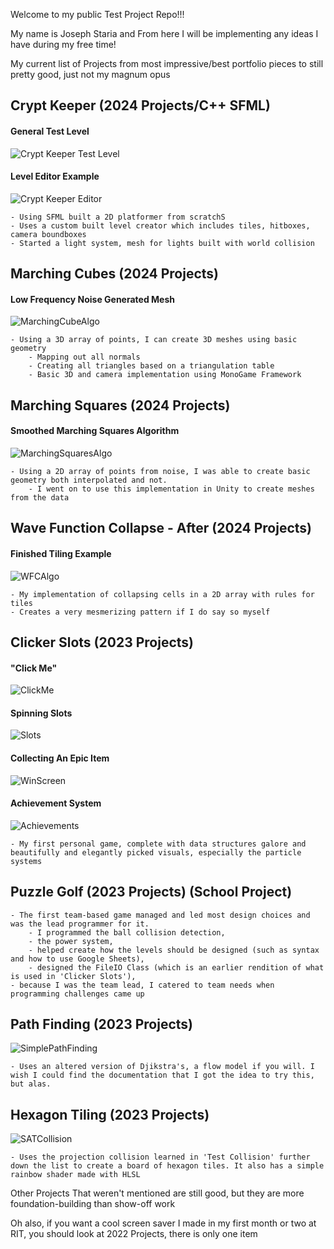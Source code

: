 Welcome to my public Test Project Repo!!!

My name is Joseph Staria and From here I will be implementing any ideas I have during my free time!

My current list of Projects from most impressive/best portfolio pieces to still pretty good, just not my magnum opus



## Crypt Keeper (2024 Projects/C++ SFML)

#### General Test Level
![Crypt Keeper Test Level](https://i.imgur.com/jH10KCo.png)

#### Level Editor Example
![Crypt Keeper Editor](https://i.imgur.com/W6zY8Yo.png)

    - Using SFML built a 2D platformer from scratchS
    - Uses a custom built level creator which includes tiles, hitboxes, camera boundboxes
    - Started a light system, mesh for lights built with world collision

## Marching Cubes (2024 Projects)

#### Low Frequency Noise Generated Mesh
![MarchingCubeAlgo](https://i.imgur.com/CQ7iPDX.png)

    - Using a 3D array of points, I can create 3D meshes using basic geometry
        - Mapping out all normals
        - Creating all triangles based on a triangulation table
        - Basic 3D and camera implementation using MonoGame Framework

## Marching Squares (2024 Projects)

#### Smoothed Marching Squares Algorithm
![MarchingSquaresAlgo](https://i.imgur.com/hbw8Z1x.png)

    - Using a 2D array of points from noise, I was able to create basic geometry both interpolated and not.
        - I went on to use this implementation in Unity to create meshes from the data

## Wave Function Collapse - After (2024 Projects)

#### Finished Tiling Example
![WFCAlgo](https://i.imgur.com/F2TGVsV.png)

    - My implementation of collapsing cells in a 2D array with rules for tiles
    - Creates a very mesmerizing pattern if I do say so myself

## Clicker Slots (2023 Projects)

#### "Click Me"
![ClickMe](https://i.imgur.com/98U7kyb.png)

#### Spinning Slots
![Slots](https://i.imgur.com/qj04vsH.png)

#### Collecting An Epic Item
![WinScreen](https://i.imgur.com/SlP1ET9.png)

#### Achievement System
![Achievements](https://i.imgur.com/V2B0XYp.png)

    - My first personal game, complete with data structures galore and beautifully and elegantly picked visuals, especially the particle systems

## Puzzle Golf (2023 Projects) (School Project)
    - The first team-based game managed and led most design choices and was the lead programmer for it.
        - I programmed the ball collision detection, 
        - the power system, 
        - helped create how the levels should be designed (such as syntax and how to use Google Sheets), 
        - designed the FileIO Class (which is an earlier rendition of what is used in 'Clicker Slots'),
    - because I was the team lead, I catered to team needs when programming challenges came up

## Path Finding (2023 Projects)

![SimplePathFinding](https://i.imgur.com/AOHPeWZ.png)

    - Uses an altered version of Djikstra's, a flow model if you will. I wish I could find the documentation that I got the idea to try this, but alas.

## Hexagon Tiling (2023 Projects)

![SATCollision](https://i.imgur.com/bbAHRQC.png)

    - Uses the projection collision learned in 'Test Collision' further down the list to create a board of hexagon tiles. It also has a simple rainbow shader made with HLSL

Other Projects That weren't mentioned are still good, but they are more foundation-building than show-off work

Oh also, if you want a cool screen saver I made in my first month or two at RIT, you should look at 2022 Projects, there is only one item
